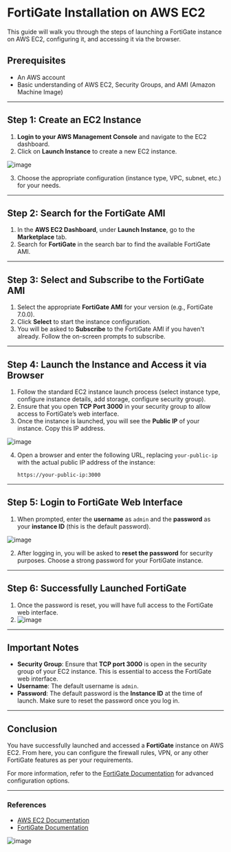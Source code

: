 # FortiGate Installation on AWS EC2

This guide will walk you through the steps of launching a FortiGate instance on AWS EC2, configuring it, and accessing it via the browser.

## Prerequisites

- An AWS account
- Basic understanding of AWS EC2, Security Groups, and AMI (Amazon Machine Image)

---

## Step 1: Create an EC2 Instance

1. **Login to your AWS Management Console** and navigate to the EC2 dashboard.
2. Click on **Launch Instance** to create a new EC2 instance.
   
 ![image](https://github.com/user-attachments/assets/2fa7a347-af9e-4e5a-b535-dce0be45303f)

3. Choose the appropriate configuration (instance type, VPC, subnet, etc.) for your needs.

---

## Step 2: Search for the FortiGate AMI

1. In the **AWS EC2 Dashboard**, under **Launch Instance**, go to the **Marketplace** tab.
2. Search for **FortiGate** in the search bar to find the available FortiGate AMI.

---

## Step 3: Select and Subscribe to the FortiGate AMI

1. Select the appropriate **FortiGate AMI** for your version (e.g., FortiGate 7.0.0).
2. Click **Select** to start the instance configuration.
3. You will be asked to **Subscribe** to the FortiGate AMI if you haven't already. Follow the on-screen prompts to subscribe.

---

## Step 4: Launch the Instance and Access it via Browser

1. Follow the standard EC2 instance launch process (select instance type, configure instance details, add storage, configure security group).
2. Ensure that you open **TCP Port 3000** in your security group to allow access to FortiGate’s web interface.
3. Once the instance is launched, you will see the **Public IP** of your instance. Copy this IP address.

![image](https://github.com/user-attachments/assets/35f0dae5-0790-4088-91cb-931f7dacf52b)

4. Open a browser and enter the following URL, replacing `your-public-ip` with the actual public IP address of the instance:
   
   ```
   https://your-public-ip:3000
   ```

---

## Step 5: Login to FortiGate Web Interface

1. When prompted, enter the **username** as `admin` and the **password** as your **instance ID** (this is the default password).

  ![image](https://github.com/user-attachments/assets/522e06fe-16c7-48df-8c18-98b0c36710cd)

2. After logging in, you will be asked to **reset the password** for security purposes. Choose a strong password for your FortiGate instance.

---

## Step 6: Successfully Launched FortiGate

1. Once the password is reset, you will have full access to the FortiGate web interface.
2. 
   ![image](https://github.com/user-attachments/assets/a2ebd1b1-d979-415c-a6db-b5ae97b248ad)

---

## Important Notes

- **Security Group**: Ensure that **TCP port 3000** is open in the security group of your EC2 instance. This is essential to access the FortiGate web interface.
- **Username**: The default username is `admin`.
- **Password**: The default password is the **Instance ID** at the time of launch. Make sure to reset the password once you log in.

---

## Conclusion

You have successfully launched and accessed a **FortiGate** instance on AWS EC2. From here, you can configure the firewall rules, VPN, or any other FortiGate features as per your requirements.

For more information, refer to the [FortiGate Documentation](https://fortinetweb.com) for advanced configuration options.

---

### References
- [AWS EC2 Documentation](https://aws.amazon.com/ec2/)
- [FortiGate Documentation](https://docs.fortinet.com/)


![image](https://github.com/user-attachments/assets/140509e5-6d99-4d3e-b48c-599cb2f89f54)

